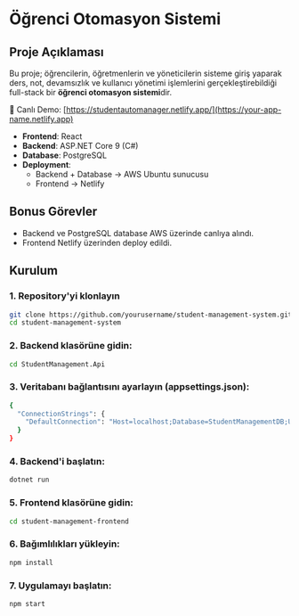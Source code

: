 # Öğrenci Otomasyon Sistemi

## Proje Açıklaması
Bu proje; öğrencilerin, öğretmenlerin ve yöneticilerin sisteme giriş yaparak ders, not, devamsızlık ve kullanıcı yönetimi işlemlerini gerçekleştirebildiği full-stack bir **öğrenci otomasyon sistemi**dir.  

🚀 Canlı Demo: [https://studentautomanager.netlify.app/](https://your-app-name.netlify.app)

- **Frontend**: React  
- **Backend**: ASP.NET Core 9 (C#)  
- **Database**: PostgreSQL  
- **Deployment**:  
  - Backend + Database → AWS Ubuntu sunucusu  
  - Frontend → Netlify

## Bonus Görevler

- Backend ve PostgreSQL database AWS üzerinde canlıya alındı.
- Frontend Netlify üzerinden deploy edildi.

## Kurulum
### 1. Repository'yi klonlayın
```bash
git clone https://github.com/yourusername/student-management-system.git
cd student-management-system
```
### 2. Backend klasörüne gidin:
```bash
cd StudentManagement.Api
```
### 3. Veritabanı bağlantısını ayarlayın (appsettings.json):
```bash
{
  "ConnectionStrings": {
    "DefaultConnection": "Host=localhost;Database=StudentManagementDB;Username=postgres;Password=yourpassword"
  }
}
```
### 4. Backend'i başlatın:
```bash
dotnet run
```
### 5. Frontend klasörüne gidin:
```bash
cd student-management-frontend
```
### 6. Bağımlılıkları yükleyin:
```bash
npm install
```
### 7. Uygulamayı başlatın:
```bash
npm start
```
